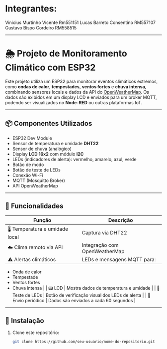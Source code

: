 # Integrantes:
Vinicius Murtinho Vicente Rm551151 
Lucas Barreto Consentino RM557107
Gustavo Bispo Cordeiro RM558515

---
# 🌦️ Projeto de Monitoramento Climático com ESP32

Este projeto utiliza um ESP32 para monitorar eventos climáticos extremos, como **ondas de calor**, **tempestades**, **ventos fortes** e **chuva intensa**, combinando sensores locais e dados da API do [OpenWeatherMap](https://openweathermap.org/). Os dados são exibidos em um display LCD e enviados para um broker MQTT, podendo ser visualizados no **Node-RED** ou outras plataformas IoT.

---

## 📦 Componentes Utilizados

- ESP32 Dev Module
- Sensor de temperatura e umidade **DHT22**
- Sensor de chuva (analógico)
- Display **LCD 16x2** com módulo **I2C**
- LEDs (indicadores de alerta): vermelho, amarelo, azul, verde
- Botão de modo
- Botão de teste de LEDs
- Conexão Wi-Fi
- MQTT (Mosquitto Broker)
- API OpenWeatherMap

---

## 📡 Funcionalidades

| Função                          | Descrição |
| ----------------------------- | --------- |
| 🌡️ Temperatura e umidade local | Captura via DHT22 |
| ☁️ Clima remoto via API        | Integração com OpenWeatherMap |
| ⚠️ Alertas climáticos          | LEDs e mensagens MQTT para:
  - Onda de calor  
  - Tempestade  
  - Ventos fortes  
  - Chuva intensa |
| 📟 LCD                         | Mostra dados de temperatura e umidade |
| 🧪 Teste de LEDs               | Botão de verificação visual dos LEDs de alerta |
| 🔁 Envio periódico             | Dados são enviados a cada 60 segundos |

---

## 🔧 Instalação

1. Clone este repositório:

   ```bash
   git clone https://github.com/seu-usuario/nome-do-repositorio.git

